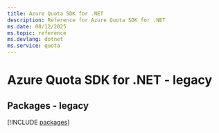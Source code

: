 ```yaml
---
title: Azure Quota SDK for .NET
description: Reference for Azure Quota SDK for .NET
ms.date: 08/12/2025
ms.topic: reference
ms.devlang: dotnet
ms.service: quota
---
```

# Azure Quota SDK for .NET - legacy
## Packages - legacy
[!INCLUDE [packages](quota-index.md)]